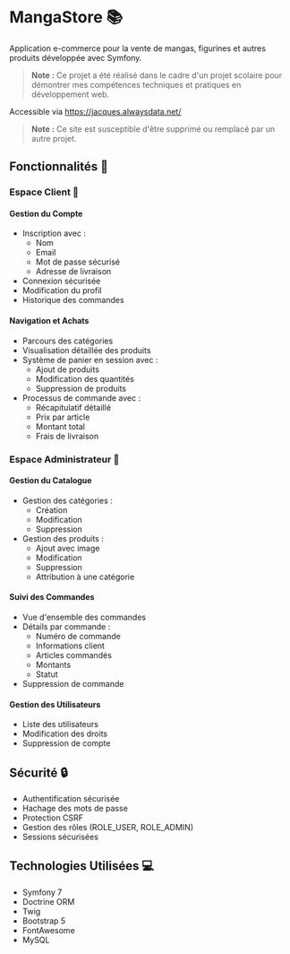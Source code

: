 # MangaStore 📚

Application e-commerce pour la vente de mangas, figurines et autres produits développée avec Symfony.

> **Note :** Ce projet a été réalisé dans le cadre d'un projet scolaire pour démontrer mes compétences techniques et pratiques en développement web.

Accessible via https://jacques.alwaysdata.net/
> **Note :** Ce site est susceptible d'être supprimé ou remplacé par un autre projet.

## Fonctionnalités 🚀

### Espace Client 👤

#### Gestion du Compte
- Inscription avec :
  - Nom
  - Email
  - Mot de passe sécurisé
  - Adresse de livraison
- Connexion sécurisée
- Modification du profil
- Historique des commandes

#### Navigation et Achats
- Parcours des catégories
- Visualisation détaillée des produits
- Système de panier en session avec :
  - Ajout de produits
  - Modification des quantités
  - Suppression de produits
- Processus de commande avec :
  - Récapitulatif détaillé
  - Prix par article
  - Montant total
  - Frais de livraison

### Espace Administrateur 🔐

#### Gestion du Catalogue
- Gestion des catégories :
  - Création
  - Modification
  - Suppression
- Gestion des produits :
  - Ajout avec image
  - Modification
  - Suppression
  - Attribution à une catégorie

#### Suivi des Commandes
- Vue d'ensemble des commandes
- Détails par commande :
  - Numéro de commande
  - Informations client
  - Articles commandés
  - Montants
  - Statut
- Suppression de commande

#### Gestion des Utilisateurs
- Liste des utilisateurs
- Modification des droits
- Suppression de compte

## Sécurité 🔒

- Authentification sécurisée
- Hachage des mots de passe
- Protection CSRF
- Gestion des rôles (ROLE_USER, ROLE_ADMIN)
- Sessions sécurisées

## Technologies Utilisées 💻

- Symfony 7
- Doctrine ORM
- Twig
- Bootstrap 5
- FontAwesome
- MySQL
